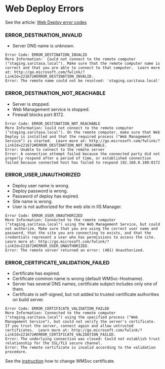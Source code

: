 Web Deploy Errors
=================

See the article: [Web Deploy error codes](https://docs.microsoft.com/en-us/iis/publish/troubleshooting-web-deploy/web-deploy-error-codes)

### ERROR_DESTINATION_INVALID

- Server DNS name is unknown.

```
Error Code: ERROR_DESTINATION_INVALID
More Information:  Could not connect to the remote computer ("staging.saritasa.local"). Make sure that the remote computer name is correct and that you are able to connect to that computer.  Learn more at: http://go.microsoft.com/fwlink/?LinkId=221672#ERROR_DESTINATION_INVALID.
Error: The remote name could not be resolved: 'staging.saritasa.local'
```

### ERROR_DESTINATION_NOT_REACHABLE

- Server is stopped.
- Web Management service is stopped.
- Firewall blocks port 8172.

```
Error Code: ERROR_DESTINATION_NOT_REACHABLE
More Information: Could not connect to the remote computer ("staging.saritasa.local"). On the remote computer, make sure that Web Deploy is installed and that the required process ("Web Management Service") is started.  Learn more at: http://go.microsoft.com/fwlink/?LinkId=221672#ERROR_DESTINATION_NOT_REACHABLE.
Error: Unable to connect to the remote server
Error: A connection attempt failed because the connected party did not properly respond after a period of time, or established connection failed because connected host has failed to respond 192.168.0.100:8172
```

### ERROR_USER_UNAUTHORIZED

- Deploy user name is wrong.
- Deploy password is wrong.
- Password of deploy has expired.
- Site name is wrong.
- User is not authorized for the web site in IIS Manager.

```
Error Code: ERROR_USER_UNAUTHORIZED
More Information: Connected to the remote computer ("staging.saritasa.local") using the Web Management Service, but could not authorize. Make sure that you are using the correct user name and password, that the site you are connecting to exists, and that the credentials represent a user who has permissions to access the site.  Learn more at: http://go.microsoft.com/fwlink/?LinkId=221672#ERROR_USER_UNAUTHORIZED.
Error: The remote server returned an error: (401) Unauthorized.
```

### ERROR_CERTIFICATE_VALIDATION_FAILED

- Certificate has expired.
- Certificate common name is wrong (default WMSvc-Hostname).
- Server has several DNS names, certificate subject includes only one of them.
- Certificate is self-signed, but not added to trusted certificate authorities on build server.

```
Error Code: ERROR_CERTIFICATE_VALIDATION_FAILED
More Information: Connected to the remote computer ("staging.saritasa.local") using the specified process ("Web Management Service"), but could not verify the server's certificate. If you trust the server, connect again and allow untrusted certificates.  Learn more at: http://go.microsoft.com/fwlink/?LinkId=221672#ERROR_CERTIFICATE_VALIDATION_FAILED.
Error: The underlying connection was closed: Could not establish trust relationship for the SSL/TLS secure channel.
Error: The remote certificate is invalid according to the validation procedure.
```

See the [instruction](../WindowsRemoteAdministration/WinRMConfiguration.md#generate-new-certificate) how to change WMSvc certificate.
